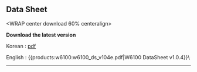 
## Data Sheet


<WRAP center download 60% centeralign>
 
**Download the latest version**

Korean : [pdf](./PDF/w6100_ds_v104k.pdf)

English : 
{{products:w6100:w6100_ds_v104e.pdf|W6100 DataSheet v1.0.4}}\\

</WRAP>

----
